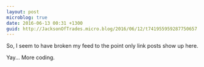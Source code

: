 ```yaml
---
layout: post
microblog: true
date: 2016-06-13 00:31 +1300
guid: http://JacksonOfTrades.micro.blog/2016/06/12/t741955959287750657.html
---
```

So, I seem to have broken my feed to the point only link posts show up here.

Yay... More coding.
